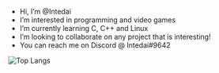 -  Hi, I’m @Intedai
-  I’m interested in programming and video games
-  I’m currently learning C, C++ and Linux
-  I’m looking to collaborate on any project that is interesting!
-  You can reach me on Discord @ Intedai#9642

![Top Langs](https://github-readme-stats.vercel.app/api/top-langs/?username=Intedai&layout=compact)

<!---
Intedai/Intedai is a ✨ special ✨ repository because its `README.md` (this file) appears on your GitHub profile.
You can click the Preview link to take a look at your changes.
--->
